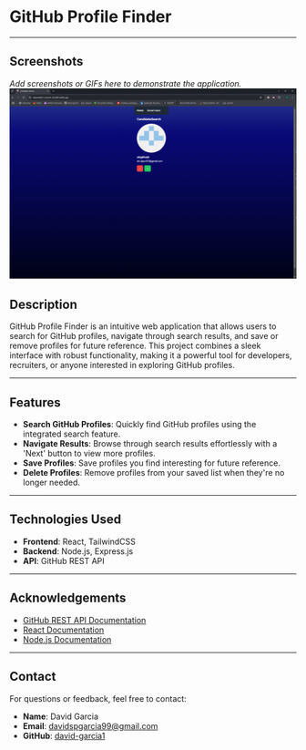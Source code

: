 # GitHub Profile Finder
---

## Screenshots
*Add screenshots or GIFs here to demonstrate the application.*
![alt text](screenshot-1.png)

## Description
GitHub Profile Finder is an intuitive web application that allows users to search for GitHub profiles, navigate through search results, and save or remove profiles for future reference. This project combines a sleek interface with robust functionality, making it a powerful tool for developers, recruiters, or anyone interested in exploring GitHub profiles.

---

## Features
- **Search GitHub Profiles**: Quickly find GitHub profiles using the integrated search feature.
- **Navigate Results**: Browse through search results effortlessly with a 'Next' button to view more profiles.
- **Save Profiles**: Save profiles you find interesting for future reference.
- **Delete Profiles**: Remove profiles from your saved list when they're no longer needed.

---

## Technologies Used
- **Frontend**: React, TailwindCSS
- **Backend**: Node.js, Express.js
- **API**: GitHub REST API

---

## Acknowledgements
- [GitHub REST API Documentation](https://docs.github.com/en/rest)
- [React Documentation](https://reactjs.org/docs/)
- [Node.js Documentation](https://nodejs.org/en/docs/)

---

## Contact
For questions or feedback, feel free to contact:
- **Name**: David Garcia
- **Email**: davidspgarcia99@gmail.com
- **GitHub**: [david-garcia1](https://github.com/david-garcia1)
